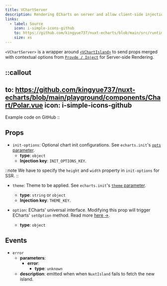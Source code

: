 ```yaml
---
title: VChartServer
description: Rendering ECharts on server and allow client-side injection.
links:
  - label: Source
    icon: i-simple-icons-github
    to: https://github.com/kingyue737/nuxt-echarts/blob/main/src/runtime/components/VChartServer.vue
    size: xs
---
```


`<VChartServer>` is a wrapper around [`<VChartIsland>`](/components/v-chart-island) to send props merged with contextual options from [`Provde / Inject`](/guides/provide-inject) for Server-side Rendering.

::callout
---
to: https://github.com/kingyue737/nuxt-echarts/blob/main/playground/components/Chart/Polar.vue
icon: i-simple-icons-github
---
Example code on GitHub
::

## Props

- `init-options`: Optional chart init configurations. See `echarts.init`'s  [`opts` parameter](https://echarts.apache.org/en/api.html#echarts.init).
  - **type**: `object`
  - **Injection key**: `INIT_OPTIONS_KEY`.

::note
We have to specify the `height` and `width` property in `init-options` for SSR.
::

- `theme`: Theme to be applied. See `echarts.init`'s [`theme` parameter](https://echarts.apache.org/en/api.html#echarts.init).
  - **type**: `string` or `object`
  - **Injection key**: `THEME_KEY`.

- `option`: ECharts' universal interface. Modifying this prop will trigger ECharts' `setOption` method. Read more [here →](https://echarts.apache.org/en/option.html).
  - **type**: `object`

## Events

- `error`
  - **parameters**:
    - **error**:
      - **type**: `unknown`
  - **description**: emitted when when `NuxtIsland` fails to fetch the new island.
